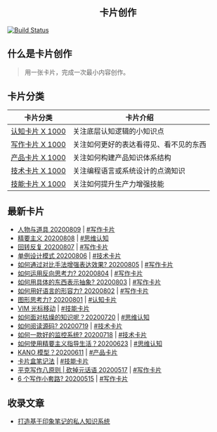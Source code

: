 <!-- <p align="center">
  <img alt="kapian.io" width="400px" src="https://hackdapp.github.io/kapian.io/assets/images/logo.png" />
</p> -->
<h2 align="center">卡片创作</h2>

[![Build Status](https://travis-ci.org/hackdapp/kapian.io.svg?branch=master)](https://travis-ci.org/hackdapp/kapian.io.svg?branch=master)

## 什么是卡片创作

> 用一张卡片，完成一次最小内容创作。

## 卡片分类

| 卡片分类                                                   | 卡片介绍                               |
| ---------------------------------------------------------- | -------------------------------------- |
| [认知卡片 X 1000](https://kapian.io/#/cards/meta/index)    | 关注底层认知逻辑的小知识点             |
| [写作卡片 X 1000](https://kapian.io/#/cards/write/index)   | 关注如何更好的表达看得见、看不见的东西 |
| [产品卡片 X 1000](https://kapian.io/#/cards/product/index) | 关注如何构建产品知识体系结构           |
| [技术卡片 X 1000](https://kapian.io/#/cards/tech/index)    | 关注编程语言或系统设计的点滴知识       |
| [技能卡片 X 1000](https://kapian.io/#/cards/skill/index)   | 关注如何提升生产力增强技能             |

<!-- | 🚀 素材卡 | 写作卡      |
| --------- | ----------- |
| 🔥 术语卡 | ⚡️️ 灵感卡 |
| 💎 人物卡 | 📼 标题卡   |
| 反常识卡  | 开头卡      |
| 故事卡    | 结尾卡      |
| 行动卡    | 幽默卡      |
| 金句卡    | 过渡卡      |
| 案例卡    | 隐喻卡      | -->

## 最新卡片

- [人物与道具 20200809](https://kapian.io/#/articles/20200809) | [#写作卡片](https://kapian.io/#/cards/write/index)
- [精要主义 20200808](https://kapian.io/#/articles/20200808) | [#思维认知](https://kapian.io/#/cards/meta/index)
- [回转反复 20200807](https://kapian.io/#/articles/20200807) | [#写作卡片](https://kapian.io/#/cards/write/index)
- [单例设计模式 20200806](https://kapian.io/#/articles/20200806) | [#技术卡片](https://kapian.io/#/cards/tech/index)
- [如何通过对比手法增强表达效果? 20200805](https://kapian.io/#/articles/20200805) | [#写作卡片](https://kapian.io/#/cards/write/index)
- [如何运用反向思考力? 20200804](https://kapian.io/#/articles/20200804) | [#写作卡片](https://kapian.io/#/cards/write/index)
- [如何用具体的东西表示抽象? 20200803](https://kapian.io/#/articles/20200803) | [#写作卡片](https://kapian.io/#/cards/write/index)
- [如何用好语言的形容力? 20200802](https://kapian.io/#/articles/20200802) | [#写作卡片](https://kapian.io/#/cards/write/index)
- [图形思考力? 20200801](https://kapian.io/#/articles/20200801) | [#认知卡片](https://kapian.io/#/cards/meta/index)
- [VIM 光标移动](https://kapian.io/#/articles/20200721) | [#技能卡片](https://kapian.io/#/cards/skill/index)
- [如何面对枯燥的知识呢？20200720](https://kapian.io/#/articles/20200720.md) | [#思维认知](https://kapian.io/#/cards/meta/index)
- [如何阅读源码? 20200719](https://kapian.io/#/articles/20200719) | [#技术卡片](https://kapian.io/#/cards/tech/index)
- [如何一款好的监控系统? 20200718](https://kapian.io/#/articles/20200718) | [#技术卡片](https://kapian.io/#/cards/tech/index)
- [如何使用精要主义指导生活？20200623](https://kapian.io/#/articles/20200623) | [#思维认知](https://kapian.io/#/cards/meta/index)
- [KANO 模型？20200611](https://kapian.io/#/articles/20200611) | [#产品卡片](https://kapian.io/#/cards/meta/index)
- [卡片盒笔记法](https://kapian.io/#/articles/20200529) | [#技能卡片](https://kapian.io/#/cards/skill/index)
- [平克写作八原则 | 砍掉元话语 20200517](https://kapian.io/#/articles/20200517) | [#写作卡片](https://kapian.io/#/cards/write/index)
- [6 个写作小套路? 20200515](https://kapian.io/#/articles/20200515) | [#写作卡片](https://kapian.io/#/cards/write/index)

## 收录文章

- [打造基于印象笔记的私人知识系统](http://kapian.io/#/articles/build_card_system.md)
